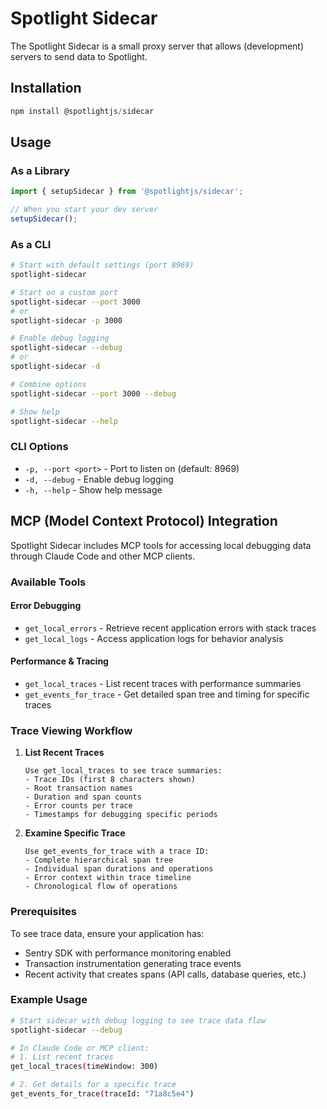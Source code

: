 # Spotlight Sidecar

The Spotlight Sidecar is a small proxy server that allows (development) servers to send data to Spotlight.

## Installation

```js
npm install @spotlightjs/sidecar
```

## Usage

### As a Library

```js
import { setupSidecar } from '@spotlightjs/sidecar';

// When you start your dev server
setupSidecar();
```

### As a CLI

```bash
# Start with default settings (port 8969)
spotlight-sidecar

# Start on a custom port
spotlight-sidecar --port 3000
# or
spotlight-sidecar -p 3000

# Enable debug logging
spotlight-sidecar --debug
# or
spotlight-sidecar -d

# Combine options
spotlight-sidecar --port 3000 --debug

# Show help
spotlight-sidecar --help
```

### CLI Options

- `-p, --port <port>` - Port to listen on (default: 8969)
- `-d, --debug` - Enable debug logging
- `-h, --help` - Show help message

## MCP (Model Context Protocol) Integration

Spotlight Sidecar includes MCP tools for accessing local debugging data through Claude Code and other MCP clients.

### Available Tools

#### Error Debugging
- `get_local_errors` - Retrieve recent application errors with stack traces
- `get_local_logs` - Access application logs for behavior analysis

#### Performance & Tracing
- `get_local_traces` - List recent traces with performance summaries
- `get_events_for_trace` - Get detailed span tree and timing for specific traces

### Trace Viewing Workflow

1. **List Recent Traces**
   ```
   Use get_local_traces to see trace summaries:
   - Trace IDs (first 8 characters shown)
   - Root transaction names  
   - Duration and span counts
   - Error counts per trace
   - Timestamps for debugging specific periods
   ```

2. **Examine Specific Trace**
   ```
   Use get_events_for_trace with a trace ID:
   - Complete hierarchical span tree
   - Individual span durations and operations
   - Error context within trace timeline
   - Chronological flow of operations
   ```

### Prerequisites

To see trace data, ensure your application has:
- Sentry SDK with performance monitoring enabled
- Transaction instrumentation generating trace events
- Recent activity that creates spans (API calls, database queries, etc.)

### Example Usage

```bash
# Start sidecar with debug logging to see trace data flow
spotlight-sidecar --debug

# In Claude Code or MCP client:
# 1. List recent traces
get_local_traces(timeWindow: 300)

# 2. Get details for a specific trace
get_events_for_trace(traceId: "71a8c5e4")
```
